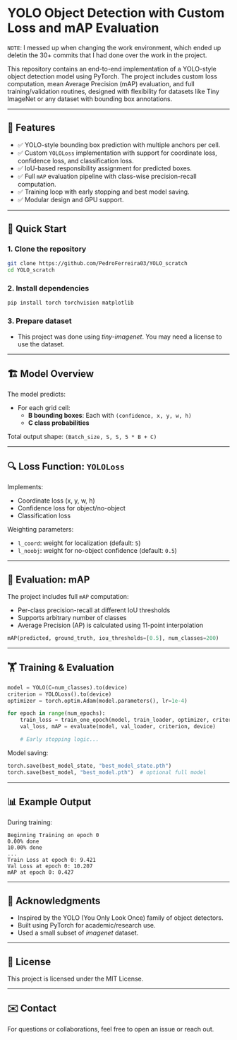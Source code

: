 # YOLO Object Detection with Custom Loss and mAP Evaluation

`NOTE`: I messed up when changing the work environment, which ended up deletin the 30+ commits that I had done over the work in the project.

This repository contains an end-to-end implementation of a YOLO-style object detection model using PyTorch. The project includes custom loss computation, mean Average Precision (mAP) evaluation, and full training/validation routines, designed with flexibility for datasets like Tiny ImageNet or any dataset with bounding box annotations.

---

## 📌 Features

- ✅ YOLO-style bounding box prediction with multiple anchors per cell.
- ✅ Custom `YOLOLoss` implementation with support for coordinate loss, confidence loss, and classification loss.
- ✅ IoU-based responsibility assignment for predicted boxes.
- ✅ Full `mAP` evaluation pipeline with class-wise precision-recall computation.
- ✅ Training loop with early stopping and best model saving.
- ✅ Modular design and GPU support.

---

## 🚀 Quick Start

### 1. Clone the repository

```bash
git clone https://github.com/PedroFerreira03/YOLO_scratch
cd YOLO_scratch
```

### 2. Install dependencies

```bash
pip install torch torchvision matplotlib
```

### 3. Prepare dataset
- This project was done using *tiny-imagenet*. You may need a license to use the dataset.

---

## 🏗️ Model Overview

The model predicts:

- For each grid cell:
  - **B bounding boxes**: Each with `(confidence, x, y, w, h)`
  - **C class probabilities**

Total output shape: `(Batch_size, S, S, 5 * B + C)`

---

## 🔍 Loss Function: `YOLOLoss`

Implements:

- Coordinate loss (x, y, w, h)
- Confidence loss for object/no-object
- Classification loss

Weighting parameters:
- `l_coord`: weight for localization (default: `5`)
- `l_noobj`: weight for no-object confidence (default: `0.5`)

---

## 📏 Evaluation: mAP

The project includes full `mAP` computation:

- Per-class precision-recall at different IoU thresholds
- Supports arbitrary number of classes
- Average Precision (AP) is calculated using 11-point interpolation

```python
mAP(predicted, ground_truth, iou_thresholds=[0.5], num_classes=200)
```

---

## 🏋️ Training & Evaluation

```python
model = YOLO(C=num_classes).to(device)
criterion = YOLOLoss().to(device)
optimizer = torch.optim.Adam(model.parameters(), lr=1e-4)

for epoch in range(num_epochs):
    train_loss = train_one_epoch(model, train_loader, optimizer, criterion, device, epoch)
    val_loss, mAP = evaluate(model, val_loader, criterion, device)

    # Early stopping logic...
```

Model saving:
```python
torch.save(best_model_state, "best_model_state.pth")
torch.save(best_model, "best_model.pth")  # optional full model
```

---

## 📊 Example Output

During training:

```
Beginning Training on epoch 0
0.00% done
10.00% done
...
Train Loss at epoch 0: 9.421
Val Loss at epoch 0: 10.207
mAP at epoch 0: 0.427
```

---

## 🤝 Acknowledgments

- Inspired by the YOLO (You Only Look Once) family of object detectors.
- Built using PyTorch for academic/research use.
- Used a small subset of *imagenet* dataset.

---

## 📜 License

This project is licensed under the MIT License.

---

## ✉️ Contact

For questions or collaborations, feel free to open an issue or reach out.


